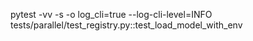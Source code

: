 pytest -vv -s -o log_cli=true --log-cli-level=INFO tests/parallel/test_registry.py::test_load_model_with_env
